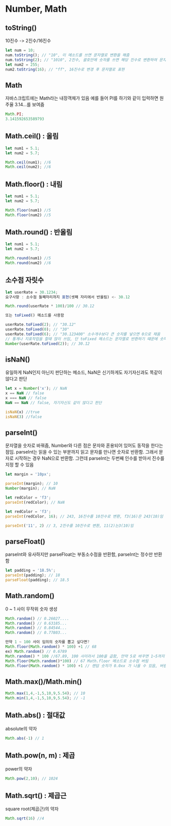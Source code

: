 # Number, Math

## toString()
10진수 -> 2진수/16진수
``` js
let num = 10;
num.toString(); // "10", 이 메소드를 쓰면 문자열로 변환을 해줌
num.toString(2); // "1010", 2진수, 괄호안에 숫자를 쓰면 해당 진수로 변환하여 문자열로 변경
let num2 = 255;
num2.toString(16); // "ff", 16진수로 변경 후 문자열로 표현
```

## Math
자바스크립트에는 Math라는 내장객체가 있음 예를 들어 PI를 하기와 같이 입력하면 원주율 3.14...를 보여줌
``` js
Math.PI;
3.141592653589793
```

## Math.ceil() : 올림
``` js
let num1 = 5.1;
let num2 = 5.7;

Math.ceil(num1); //6
Math.ceil(num2); //6
```

## Math.floor() : 내림
``` js
let num1 = 5.1;
let num2 = 5.7;

Math.floor(num1) //5
Math.floor(num2) //5
```

## Math.round() : 반올림
``` js
let num1 = 5.1;
let num2 = 5.7;

Math.round(num1) //5
Math.round(num2) //6
```

## 소수점 자릿수
```js
let userRate = 30.1234;
요구사항 : 소수점 둘째자리까지 표현(셋째 자리에서 반올림) <- 30.12

Math.round(userRate * 100)/100 // 30.12

또는 toFixed() 메소드를 사용함

userRate.toFixed(2); // "30.12"
userRate.toFixed(0); // "30"
userRate.toFixed(6); // "30.123400" 소수개수보다 큰 숫자를 넣으면 0으로 채움
// 통계나 지표작업을 할때 많이 쓰임, 단 toFixed 메소드는 문자열로 반환하기 떄문에 숫자형으로 변경해야 함
Number(userRate.toFixed(2)); // 30.12
```

## isNaN()
유일하게 NaN인지 아닌지 판단하는 메소드, NaN은 신기하게도 자기자신과도 똑같이 않다고 판단
``` js
let x = Number('x'); // NaN
x == NaN // false
x === NaN // false
NaN == NaN // false, 자기자신도 같이 않다고 판단

isNaN(x) //true
isNaN(3) //false
```

## parseInt()
문자열을 숫자로 바꿔줌, Number와 다른 점은 문자와 혼용되어 있어도 동작을 한다는 점임. parseInt는 읽을 수 있는 부분까지 읽고 문자를 만나면 숫자로 반환함. 그래서 문자로 시작하는 경우 NaN으로 반환함. 그런데 parseInt는 두번째 인수를 받아서 진수를 지정 할 수 있음

``` js
let margin = '10px';

parseInt(margin); // 10
Number(margin); // NaN

let redColor = 'f3';
parseInt(redColor); // NaN

let redColor = 'f3';
parseInt(redColor, 16); // 243, 16진수를 10진수로 변환, f3(16)은 243(10)임

parseInt('11', 2) // 3, 2진수를 10진수로 변환, 11(2)는3(10)임
```

## parseFloat()
parseInt와 유사하지만 parseFloat는 부동소수점을 반환함, parseInt는 정수만 반환함
``` js
let padding = '18.5%';
parseInt(padding); // 18
parseFloat(padding); // 18.5
```

## Math.random()
0 ~ 1 사이 무작위 숫자 생성

``` js
Math.random() // 0.26027....
Math.random() // 0.63185...
Math.random() // 0.84544...
Math.random() // 0.77803...

만약 1 ~ 100 사이 임의의 숫자를 뽑고 싶다면?
Math.floor(Math.random() * 100) +1 // 68
ex) Math.random() // 0.6789
Math.random() * 100 //67.89, 100 사이라서 100을 곱함, 만약 5로 바꾸면 1~5까지
Math.floor(Math.random()*100) // 67 Math.floor 메소드로 소수점 버림
Math.floor(Math.random() * 100) +1 // 랜덤 숫자가 0.0xx 가 나올 수 있음, 버림을 했을 때 0이 나올 수도 있기 때문에 최소값 1을 더해줌
```

## Math.max()/Math.min()
```js
Math.max(1,4,-1,5,10,9,5.54); // 10
Math.min(1,4,-1,5,10,9,5.54); // -1
```

## Math.abs() : 절대값
absolute의 약자
``` js
Math.abs(-1) // 1
```

## Math.pow(n, m) : 제곱
power의 약자
```js
Math.pow(2,10); // 1024
```

## Math.sqrt() : 제곱근
square root(제곱근)의 약자
``` js
Math.sqrt(16) //4 
```